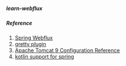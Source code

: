 ##### learn-webflux

##### Reference
1. [Spring Webflux](https://docs.spring.io/spring/docs/current/spring-framework-reference/web-reactive.html#webflux)
2. [gretty plugin](https://github.com/gretty-gradle-plugin/gretty)
3. [Apache Tomcat 9 Configuration Reference](https://tomcat.apache.org/tomcat-9.0-doc/config/http.html)
4. [kotlin support for spring](http://kotlinlang.org/docs/reference/compiler-plugins.html#spring-support)